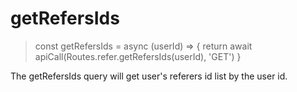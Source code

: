 # getRefersIds

> const getRefersIds = async (userId) => {
  return await apiCall(Routes.refer.getRefersIds(userId), 'GET')
}

The getRefersIds query will get user's referers id list by the user id.
